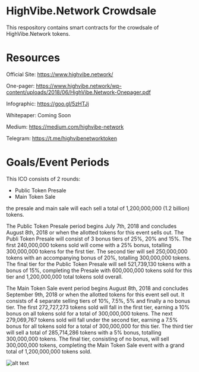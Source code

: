 HighVibe.Network Crowdsale
========================================================

This respository contains smart contracts for the crowdsale of HighVibe.Network tokens.



Resources
=========================================================

Official Site: https://www.highvibe.network/

One-pager: https://www.highvibe.network/wp-content/uploads/2018/06/HighVibe.Network-Onepager.pdf

Infographic: https://goo.gl/5zHTJj

Whitepaper: Coming Soon

Medium: https://medium.com/highvibe-network

Telegram: https://t.me/highvibenetworktoken



Goals/Event Periods
=========================================================

This ICO consists of 2 rounds: 

- Public Token Presale  
- Main Token Sale 

the presale and main sale will each sell a total of 1,200,000,000 (1.2 billion) tokens. 

The Public Token Presale period begins July 7th, 2018 and concludes August 8th, 2018 or when the allotted tokens for this event sells out. The Publi Token Presale will consist of 3 bonus tiers of 25%, 20% and 15%. The first 240,000,000 tokens sold will come with a 25% bonus, totalling 300,000,000 tokens for the first tier. The second tier will sell 250,000,000 tokens with an accompanying bonus of 20%, totalling 300,000,000 tokens. The final tier for the Public Token Presale will sell 521,739,130 tokens with a bonus of 15%, completing the Presale with 600,000,000 tokens sold for this tier and 1,200,000,000 total tokens sold overall.

The Main Token Sale event period begins August 8th, 2018 and concludes September 9th, 2018 or when the allotted tokens for this event sell out. It consists of 4 separate selling tiers of 10%, 7.5%, 5% and finally a no bonus tier. The first 272,727,273 tokens sold will fall in the first tier, earning a 10% bonus on all tokens sold for a total of 300,000,000 tokens. The next 279,069,767 tokens sold will fall under the second tier, earning a 7.5% bonus for all tokens sold for a total of 300,000,000 for this tier. The third tier will sell a total of 285,714,286 tokens with a 5% bonus, totalling 300,000,000 tokens. The final tier, consisting of no bonus, will sell 300,000,000 tokens, completing the Main Token Sale event with a grand total of 1,200,000,000 tokens sold. 

![alt text](https://github.com/HighVibe/crowdsale-rui/blob/master/images/HighVibe%20crowdsale.png "Crowdsale Tiers")

